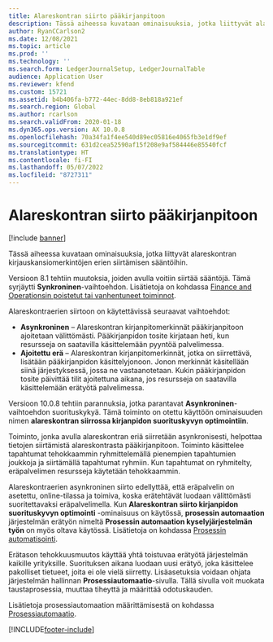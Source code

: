 ```yaml
---
title: Alareskontran siirto pääkirjanpitoon
description: Tässä aiheessa kuvataan ominaisuuksia, jotka liittyvät alareskontran siirtoprosessiin pääkirjanpitoon.
author: RyanCCarlson2
ms.date: 12/08/2021
ms.topic: article
ms.prod: ''
ms.technology: ''
ms.search.form: LedgerJournalSetup, LedgerJournalTable
audience: Application User
ms.reviewer: kfend
ms.custom: 15721
ms.assetid: b4b406fa-b772-44ec-8dd8-8eb818a921ef
ms.search.region: Global
ms.author: rcarlson
ms.search.validFrom: 2020-01-18
ms.dyn365.ops.version: AX 10.0.8
ms.openlocfilehash: 70a34fa1f4ee540d89ec05816e4065fb3e1df9ef
ms.sourcegitcommit: 631d2cea52590af15f208e9af584446e85540fcf
ms.translationtype: HT
ms.contentlocale: fi-FI
ms.lasthandoff: 05/07/2022
ms.locfileid: "8727311"
---
```

# <a name="subledger-transfer-to-the-general-ledger"></a>Alareskontran siirto pääkirjanpitoon

[!include [banner](../includes/banner.md)]

Tässä aiheessa kuvataan ominaisuuksia, jotka liittyvät alareskontran kirjauskansiomerkintöjen erien siirtämisen sääntöihin.

Versioon 8.1 tehtiin muutoksia, joiden avulla voitiin siirtää sääntöjä. Tämä syrjäytti **Synkroninen**-vaihtoehdon. Lisätietoja on kohdassa [Finance and Operationsin poistetut tai vanhentuneet toiminnot](../../fin-ops-core/dev-itpro/migration-upgrade/deprecated-features.md?toc=%2fdynamics365%2ffinance%2ftoc.json#finance-and-operations-81-with-platform-update-20).

Alareskontraerien siirtoon on käytettävissä seuraavat vaihtoehdot:

- **Asynkroninen** – Alareskontran kirjanpitomerkinnät pääkirjanpitoon ajoitetaan välittömästi. Pääkirjanpidon tosite kirjataan heti, kun resursseja on saatavilla käsittelemään pyyntöä palvelimessa.
- **Ajoitettu erä** – Alareskontran kirjanpitomerkinnät, jotka on siirrettävä, lisätään pääkirjanpidon käsittelyjonoon. Jonon merkinnät käsitellään siinä järjestyksessä, jossa ne vastaanotetaan. Kukin pääkirjanpidon tosite päivittää tilit ajoitettuna aikana, jos resursseja on saatavilla käsittelemään erätyötä palvelimessa.

Versioon 10.0.8 tehtiin parannuksia, jotka parantavat **Asynkroninen**-vaihtoehdon suorituskykyä. Tämä toiminto on otettu käyttöön ominaisuuden nimen **alareskontran siirrossa kirjanpidon suorituskyvyn optimointiin**.

Toiminto, jonka avulla alareskontran eriä siirretään asynkronisesti, helpottaa tietojen siirtämistä alareskontrasta pääkirjanpitoon. Toiminto käsittelee tapahtumat tehokkaammin ryhmittelemällä pienempien tapahtumien joukkoja ja siirtämällä tapahtumat ryhmiin. Kun tapahtumat on ryhmitelty, eräpalvelimen resursseja käytetään tehokkaammin.

Alareskontraerien asynkroninen siirto edellyttää, että eräpalvelin on asetettu, online-tilassa ja toimiva, koska erätehtävät luodaan välittömästi suoritettavaksi eräpalvelimella. Kun **Alareskontran siirto kirjanpidon suorituskyvyn optimointi** -ominaisuus on käytössä, **prosessin automaation** järjestelmän erätyön nimeltä **Prosessin automaation kyselyjärjestelmän työn** on myös oltava käytössä. Lisätietoja on kohdassa [Prosessin automatisointi](../../fin-ops-core/dev-itpro/sysadmin/process-automation.md).

Erätason tehokkuusmuutos käyttää yhtä toistuvaa erätyötä järjestelmän kaikille yrityksille. Suorituksen aikana luodaan uusi erätyö, joka käsittelee pakolliset tietueet, joita ei ole vielä siirretty. Lisäasetuksia voidaan ohjata järjestelmän hallinnan **Prosessiautomaatio**-sivulla. Tällä sivulla voit muokata taustaprosessia, muuttaa tiheyttä ja määrittää odotuskauden.

Lisätietoja prosessiautomaation määrittämisestä on kohdassa [Prosessiautomaatio](../../fin-ops-core/dev-itpro/sysadmin/process-automation.md).

[!INCLUDE[footer-include](../../includes/footer-banner.md)]
